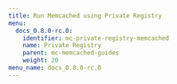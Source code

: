 ```yaml
---
title: Run Memcached using Private Registry
menu:
  docs_0.8.0-rc.0:
    identifier: mc-private-registry-memcached
    name: Private Registry
    parent: mc-memcached-guides
    weight: 20
menu_name: docs_0.8.0-rc.0
---
```


